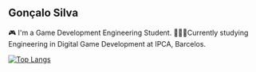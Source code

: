 ## Gonçalo Silva

🎮 I'm a Game Development Engineering Student.
👨🏾‍💻Currently studying Engineering in Digital Game Development at IPCA, Barcelos.

[![Top Langs](https://github-readme-stats.vercel.app/api/top-langs/?username=ginoflion)](https://github.com/ginoflion/github-readme-stats)
<!--
**ginoflion/ginoflion** is a ✨ _special_ ✨ repository because its `README.md` (this file) appears on your GitHub profile.

Here are some ideas to get you started:

- 🔭 I’m currently working on ...
- 🌱 I’m currently learning ...
- 👯 I’m looking to collaborate on ...
- 🤔 I’m looking for help with ...
- 💬 Ask me about ...
- 📫 How to reach me: ...
- 😄 Pronouns: ...
- ⚡ Fun fact: ...
-->
